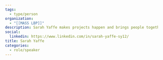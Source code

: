 ```yaml
---
tags:
  - type/person
organization:
  - "[[MASS LBP]]"
description: Sarah Yaffe makes projects happen and brings people together. Over the course of the last two decades she has worked in live performance, exhibition development, equitable community building, inclusive strategy and democracy evolution.
social:
  linkedin: https://www.linkedin.com/in/sarah-yaffe-sy12/
title: Sarah Yaffe
categories:
  - role/speaker
---
```

